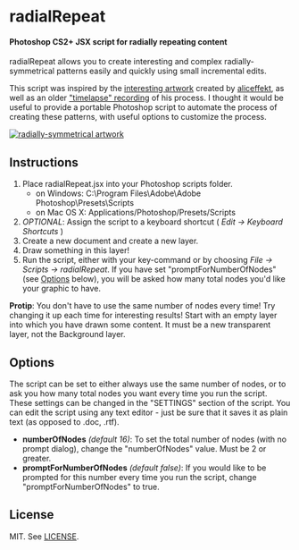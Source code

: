 radialRepeat
============
#### Photoshop CS2+ JSX script for radially repeating content

radialRepeat allows you to create interesting and complex radially-symmetrical patterns easily and quickly using small incremental edits.

This script was inspired by the [interesting artwork](http://wiki.xxiivv.com/The%20flactals) created by [aliceffekt](https://github.com/aliceffekt), as well as an older ["timelapse" recording](http://www.youtube.com/watch?v=iu0ODV8scH4) of his process.  I thought it would be useful to provide a portable Photoshop script to automate the process of creating these patterns, with useful options to customize the process.

[![radially-symmetrical artwork](http://wiki.xxiivv.com/img/diary/385.jpg "Aliceffekt - Rainise")](http://wiki.xxiivv.com/The%20flactals)

Instructions
------------
1. Place radialRepeat.jsx into your Photoshop scripts folder.
	* on Windows: C:\Program Files\Adobe\Adobe Photoshop\Presets\Scripts
	* on Mac OS X:  Applications/Photoshop/Presets/Scripts
2. *OPTIONAL*: Assign the script to a keyboard shortcut ( *Edit -> Keyboard Shortcuts* )
3. Create a new document and create a new layer.
4. Draw something in this layer!
5. Run the script, either with your key-command or by choosing *File -> Scripts -> radialRepeat*.  If you have set "promptForNumberOfNodes"  (see [Options](#options) below), you will be asked how many total nodes you'd like your graphic to have.

**Protip**:  You don't have to use the same number of nodes every time!  Try changing it up each time for interesting results!
Start with an empty layer into which you have drawn some content.  It must be a new transparent layer, not the Background layer.

Options
-------

The script can be set to either always use the same number of nodes, or to ask you how many total nodes you want every time you run the script.  These settings can be changed in the "SETTINGS" section of the script.  You can edit the script using any text editor - just be sure that it saves it as plain text (as opposed to .doc, .rtf).

* **numberOfNodes** *(default 16)*: To set the total number of nodes (with no prompt dialog), change the "numberOfNodes" value.  Must be 2 or greater.
* **promptForNumberOfNodes** *(default false)*: If you would like to be prompted for this number every time you run the script, change "promptForNumberOfNodes" to true.

License
-------
MIT.  See [LICENSE](LICENSE).